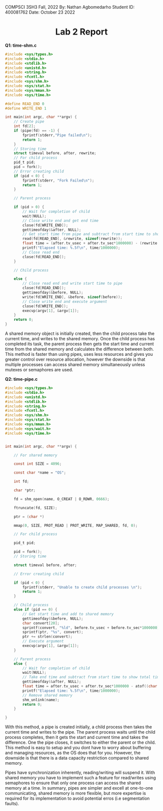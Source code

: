COMPSCI 3SH3 Fall, 2022
By: Nathan Agbomedarho
Student ID: 400081762
Date: October 23 2022

<h1 align="center"> Lab 2 Report </h1>

**Q1: time-shm.c**
``` C
#include <sys/types.h>
#include <stdio.h>
#include <stdlib.h>
#include <unistd.h>
#include <string.h>
#include <fcntl.h>
#include <sys/shm.h>
#include <sys/stat.h>
#include <sys/mman.h>
#include <sys/time.h>

#define READ_END 0
#define WRITE_END 1

int main(int argc, char **argv) {
    // Create pipe
    int fd[2];
    if (pipe(fd) == -1) {
        fprintf(stderr,"Pipe failed\n");
        return 1;
    }
    // Storing time
    struct timeval before, after, rewrite;
    // For child process
    pid_t pid;
    pid = fork();
    // Error creating child
    if (pid < 0) {
        fprintf(stderr, "Fork Failed\n");
        return 1;
    }

    // Parent process

    if (pid > 0) {
        // Wait for completion of child
        wait(NULL);
        // Close write end and get end time
        close(fd[WRITE_END]);
        gettimeofday(&after, NULL);
        // Get start time from pipe and subtract from start time to show total time
        read(fd[READ_END], &rewrite, sizeof(rewrite));
        float time = (after.tv_usec + after.tv_sec*1000000) - (rewrite.tv_usec + rewrite.tv_sec*1000000);
        printf("Elapsed time: %.5f\n", time/1000000);
        // Close read end
        close(fd[READ_END]);
    }

    // Child process

    else {
        // Close read end and write start time to pipe
        close(fd[READ_END]);
        gettimeofday(&before, NULL);
        write(fd[WRITE_END], &before, sizeof(before));
        // Close write end and execute argument
        close(fd[WRITE_END]);        
        execvp(argv[1], &argv[1]);
    }
    return 0;
}
```

A shared memory object is initially created, then the child process take the current time, and writes to the shared memory. Once the child process has completed its task, the parent process then gets the start time and current time from the shared memory and calculates the difference between both. This method is faster than using pipes, uses less resources and gives you greater control over resource allocation, however the downside is that multiple processes can access shared memory simultaneously unless mutexes or semaphores are used.



**Q2: time-pipe.c**
```C
#include <sys/types.h>
#include <stdio.h>
#include <unistd.h>
#include <stdlib.h>
#include <string.h>
#include <fcntl.h>
#include <sys/shm.h>
#include <sys/stat.h>
#include <sys/mman.h>
#include <sys/wait.h>
#include <sys/time.h>


int main(int argc, char **argv) {

    // For shared memory

    const int SIZE = 4096;

    const char *name = "OS";

    int fd;

    char *ptr;

    fd = shm_open(name, O_CREAT | O_RDWR, 0666);

    ftruncate(fd, SIZE);

    ptr = (char *)

    mmap(0, SIZE, PROT_READ | PROT_WRITE, MAP_SHARED, fd, 0);

    // For child process

    pid_t pid;

    pid = fork();
    // Storing time

    struct timeval before, after;

    // Error creating child

    if (pid < 0) {
        fprintf(stderr, "Unable to create child processes \n");
        return 1;
    }

    // Child process
    else if (pid == 0) {
        // Get start time and add to shared memory
        gettimeofday(&before, NULL);
        char convert[20];
        sprintf(convert, "%ld", before.tv_usec + before.tv_sec*1000000);
        sprintf(ptr, "%s", convert);
        ptr += strlen(convert);
        // Execute argument
        execvp(argv[1], &argv[1]);
    }

    // Parent process
    else {
        // Wait for completion of child
        wait(NULL);
        // Take end time and subtract from start time to show total time
        gettimeofday(&after, NULL);
        float time = after.tv_usec + after.tv_sec*1000000 - atof((char *)ptr);
        printf("Elapsed time: %.5f\n", time/1000000);
        // Remove shared memory
        shm_unlink(name);
        return 0;
    }

}
```

With this method, a pipe is created initially, a child process then takes the current time and writes to the pipe. The parent process waits until the child process completes, then it gets the start and current time and takes the difference. One the pipe closes, it switches to either the parent or the child.
This method is easy to setup and you dont have to worry about buffering and managing resources, as the OS does that for you. However, the downside is that there is a data capacity restriction compared to shared memory.

Pipes have synchronization inherently, reading/writing will suspend it. With shared memory you have to implement such a feature for read/writes using semaphores to ensure that only one process can access the shared memory at a time. In summary, pipes are simpler and excell at one-to-one communicating, shared memory is more flexible, but more expertise is required for its implementation to avoid potential erros (i.e segmentation faults).